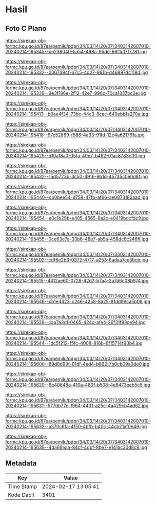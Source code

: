 # Hasil

## Foto C Plano

https://sirekap-obj-formc.kpu.go.id/87ea/pemilu/pdpr/34/03/14/20/07/3403142007010-20240214-195345--be238040-5a54-498c-95de-66f1c17f7781.jpg

https://sirekap-obj-formc.kpu.go.id/87ea/pemilu/pdpr/34/03/14/20/07/3403142007010-20240214-195332--0067494f-67c5-4d27-881b-d46897d4118d.jpg

https://sirekap-obj-formc.kpu.go.id/87ea/pemilu/pdpr/34/03/14/20/07/3403142007010-20240214-195339--9e3f186e-2f12-42e7-996c-70ca1837bc2e.jpg

https://sirekap-obj-formc.kpu.go.id/87ea/pemilu/pdpr/34/03/14/20/07/3403142007010-20240214-195413--b0ae4f34-73bc-44c3-8cac-649ebb1a270a.jpg

https://sirekap-obj-formc.kpu.go.id/87ea/pemilu/pdpr/34/03/14/20/07/3403142007010-20240214-195418--97e52869-f586-4a33-91fd-12e4a621761a.jpg

https://sirekap-obj-formc.kpu.go.id/87ea/pemilu/pdpr/34/03/14/20/07/3403142007010-20240214-195425--d10a18a0-05fa-49e7-b462-01ac8783cff0.jpg

https://sirekap-obj-formc.kpu.go.id/87ea/pemilu/pdpr/34/03/14/20/07/3403142007010-20240214-195432--15d5723b-3c50-4916-9b1d-45735c0e0d8f.jpg

https://sirekap-obj-formc.kpu.go.id/87ea/pemilu/pdpr/34/03/14/20/07/3403142007010-20240214-195440--cb0bee54-9758-47fb-af66-ae0873182aad.jpg

https://sirekap-obj-formc.kpu.go.id/87ea/pemilu/pdpr/34/03/14/20/07/3403142007010-20240214-195454--e0c1b29b-e485-4565-8a2c-e0419bdcfdc9.jpg

https://sirekap-obj-formc.kpu.go.id/87ea/pemilu/pdpr/34/03/14/20/07/3403142007010-20240214-195455--0ce63e7a-33b6-48a7-ab5a-458dc6c246ff.jpg

https://sirekap-obj-formc.kpu.go.id/87ea/pemilu/pdpr/34/03/14/20/07/3403142007010-20240214-195502--cdf6e2b6-0372-4717-a253-6adaa7ce5bcb.jpg

https://sirekap-obj-formc.kpu.go.id/87ea/pemilu/pdpr/34/03/14/20/07/3403142007010-20240214-195515--4412ae60-0728-42d7-b7a4-2a7d6c08b974.jpg

https://sirekap-obj-formc.kpu.go.id/87ea/pemilu/pdpr/34/03/14/20/07/3403142007010-20240214-195646--cb1e4423-c246-4258-8a25-81dd99ca5b06.jpg

https://sirekap-obj-formc.kpu.go.id/87ea/pemilu/pdpr/34/03/14/20/07/3403142007010-20240214-195539--caa7a3c1-0465-424c-afe4-26f31f93ce94.jpg

https://sirekap-obj-formc.kpu.go.id/87ea/pemilu/pdpr/34/03/14/20/07/3403142007010-20240214-195544--1dc5f212-f5fc-4008-816b-6f15714f90b4.jpg

https://sirekap-obj-formc.kpu.go.id/87ea/pemilu/pdpr/34/03/14/20/07/3403142007010-20240214-195600--89d8d99f-01df-4ed4-b862-7b0cb09a0de0.jpg

https://sirekap-obj-formc.kpu.go.id/87ea/pemilu/pdpr/34/03/14/20/07/3403142007010-20240214-195620--6e40648a-410a-480f-b508-4e8473eeb5c5.jpg

https://sirekap-obj-formc.kpu.go.id/87ea/pemilu/pdpr/34/03/14/20/07/3403142007010-20240214-195631--577db77d-f964-4431-a25c-4a429cb4ad62.jpg

https://sirekap-obj-formc.kpu.go.id/87ea/pemilu/pdpr/34/03/14/20/07/3403142007010-20240214-195632--a370c6fa-4f50-4bfb-b40c-44cb21af0e49.jpg

https://sirekap-obj-formc.kpu.go.id/87ea/pemilu/pdpr/34/03/14/20/07/3403142007010-20240214-195639--4da66eaa-84cf-4dbf-8be7-e141ac30d8c9.jpg


## Metadata

| Key        | Value               |
| ---------- | ------------------- |
| Time Stamp | 2024-02-17 13:05:41 |
| Kode Dapil | 3401                |



